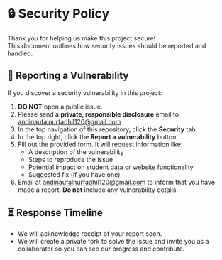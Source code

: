 # 🔒 Security Policy

Thank you for helping us make this project secure!  
This document outlines how security issues should be reported and handled.

## 🚨 Reporting a Vulnerability

If you discover a security vulnerability in this project:

1. **DO NOT** open a public issue.
2. Please send a **private, responsible disclosure** email to andinaufalnurfadhil120@gmail.com
3. In the top navigation of this repository, click the **Security** tab.
4. In the top right, click the **Report a vulnerability** button.
5. Fill out the provided form. It will request information like:
   - A description of the vulnerability
   - Steps to reproduce the issue
   - Potential impact on student data or website functionality
   - Suggested fix (if you have one)
6. Email at andinaufalnurfadhil120@gmail.com to inform that you have made a report. **Do not** include any vulnerability details.

## ⏳ Response Timeline

- We will acknowledge receipt of your report soon.
- We will create a private fork to solve the issue and invite you as a collaborator so you can see our progress and contribute.
